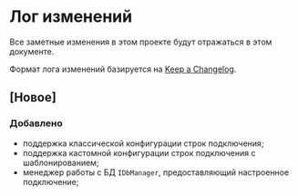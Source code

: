 # Лог изменений

Все заметные изменения в этом проекте будут отражаться в этом документе.

Формат лога изменений базируется на [Keep a Changelog](https://keepachangelog.com/en/1.0.0/).

## [Новое]

### Добавлено

* поддержка классической конфигурации строк подключения;
* поддержка кастомной конфигурации строк подключения с шаблонированием;
* менеджер работы с БД `IDbManager`, предоставляющий настроенное подключение;

